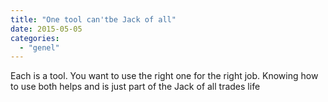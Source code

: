 ```yaml
---
title: "One tool can'tbe Jack of all"
date: 2015-05-05
categories: 
  - "genel"
---
```


Each is a tool. You want to use the right one for the right job. Knowing how to use both helps and is just part of the Jack of all trades life
